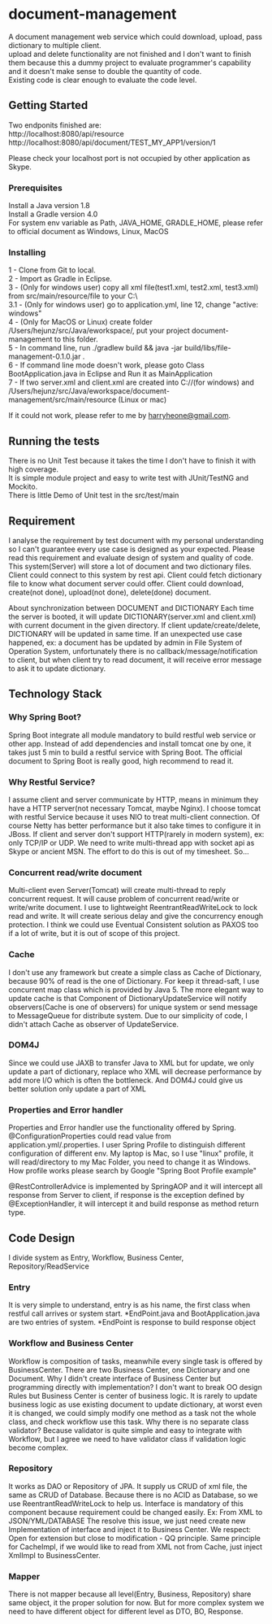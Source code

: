 # document-management

A document management web service which could download, upload, pass dictionary to multiple client.  
upload and delete functionality are not finished and I don't want to finish them because this a dummy project to evaluate
programmer's capability and it doesn't make sense to double the quantity of code.  
Existing code is clear enough to evaluate the code level.  

## Getting Started
Two endponits finished are:  
http://localhost:8080/api/resource  
http://localhost:8080/api/document/TEST_MY_APP1/version/1  

Please check your localhost port is not occupied by other application as Skype.  

### Prerequisites

Install a Java version 1.8  
Install a Gradle version 4.0  
For system env variable as Path, JAVA_HOME, GRADLE_HOME, please refer to official document as Windows, Linux, MacOS  


### Installing

1 - Clone from Git to local.  
2 - Import as Gradle in Eclipse.  
3 - (Only for windows user) copy all xml file(test1.xml, test2.xml, test3.xml) from src/main/resource/file to your C:\\  
	3.1 - (Only for windows user) go to application.yml, line 12, change "active: windows"  
4 - (Only for MacOS or Linux) create folder /Users/hejunz/src/Java/eworkspace/, put your project document-management to this folder.  
5 - In command line, run ./gradlew build && java -jar build/libs/file-management-0.1.0.jar .  
6 - If command line mode doesn't work, please goto Class BootApplication.java in Eclipse and Run it as MainApplication  
7 - If two server.xml and client.xml are created into C://(for windows)
	and /Users/hejunz/src/Java/eworkspace/document-management/src/main/resource (Linux or mac)  

If it could not work, please refer to me by harryheone@gmail.com.  

## Running the tests

There is no Unit Test because it takes the time I don't have to finish it with high coverage.  
It is simple module project and easy to write test with JUnit/TestNG and Mockito.  
There is little Demo of Unit test in the src/test/main


## Requirement

I analyse the requirement by test document with my personal understanding
so I can't guarantee every use case is designed as your expected.
Please read this requirement and evaluate design of system and quality of code.
This system(Server) will store a lot of document and two dictionary files.
Client could connect to this system by rest api.
Client could fetch dictionary file to know what document server could offer.
Client could download, create(not done), upload(not done), delete(done) document.

About synchronization between DOCUMENT and DICTIONARY
Each time the server is booted, it will update DICTIONARY(server.xml and client.xml) with current
document in the given directory.
If client update/create/delete, DICTIONARY will be updated in same time.
If an unexpected use case happened, ex: a document has be updated by admin in File System of Operation System, 
unfortunately there is no callback/message/notification to client, but when client try to read document, it will
receive error message to ask it to update dictionary.

## Technology Stack

### Why Spring Boot?
Spring Boot integrate all module mandatory to build restful web service or other app.
Instead of add dependencies and install tomcat one by one, it takes just 5 min to build a restful service with Spring Boot.
The official document to Spring Boot is really good, high recommend to read it.

### Why Restful Service?
I assume client and server communicate by HTTP, means in minimum they have a HTTP server(not necessary Tomcat, maybe Nginx).
I choose tomcat with restful Service because it uses NIO to treat multi-client connection.
Of course Netty has better performance but it also take times to configure it in JBoss.
If client and server don't support HTTP(rarely in modern system), ex: only TCP/IP or UDP. 
We need to write multi-thread app with socket api as Skype or ancient MSN. The effort to do this is out of my timesheet. So...

### Concurrent read/write document
Multi-client even Server(Tomcat) will create multi-thread to reply concurrent request.
It will cause problem of concurrent read/write or write/write document.
I use to lightweight ReentrantReadWriteLock to lock read and write. 
It will create serious delay and give the concurrency enough protection.
I think we could use Eventual Consistent solution as PAXOS too if a lot of write, but it is out of scope of this project.

### Cache
I don't use any framework but create a simple class as Cache of Dictionary, because 90% of read is the one of Dictionary.
For keep it thread-saft, I use concurrent map class which is provided by Java 5.
The more elegant way to update cache is that Component of DictionaryUpdateService will notify observers(Cache is 
one of observers) for unique system or send message to MessageQueue for distribute system.
Due to our simplicity of code, I didn't attach Cache as observer of UpdateService.

### DOM4J
Since we could use JAXB to transfer Java to XML but for update, we only update a part of dictionary, 
replace who XML will decrease performance by add more I/O which is often the bottleneck.
And DOM4J could give us better solution only update a part of XML

### Properties and Error handler
Properties and Error handler use the functionality offered by Spring.
@ConfigurationProperties could read value from application.yml/.properties.
I user Spring Profile to distinguish different configuration of different env. My laptop is Mac, 
so I use "linux" profile, it will read/directory to my Mac Folder, you need to change it as Windows.
How profile works please search by Google "Spring Boot Profile example"

@RestControllerAdvice is implemented by SpringAOP and it will intercept all response from Server to client,
if response is the exception defined by @ExceptionHandler, it will intercept it and build response as method return type.


## Code Design
I divide system as Entry, Workflow, Business Center, Repository/ReadService

### Entry
It is very simple to understand, entry is as his name, the first class when restful call arrives or system start.
*EndPoint.java and BootApplication.java are two entries of system.
*EndPoint is response to build response object

### Workflow and Business Center
Workflow is composition of tasks, meanwhile every single task is offered by BusinessCenter.
There are two Business Center, one Dictionary and one Document.
Why I didn't create interface of Business Center but programming directly with implementation?
I don't want to break OO design Rules but Business Center is center of business logic.
It is rarely to update business logic as use existing document to update dictionary, at worst even it is changed,
we could simply modify one method as a task not the whole class, and check workflow use this task.
Why there is no separate class validator?
Because validator is quite simple and easy to integrate with Workflow, but I agree we need to have validator class
if validation logic become complex.


### Repository
It works as DAO or Repository of JPA. It supply us CRUD of xml file, the same as CRUD of Database.
Because there is no ACID as Database, so we use ReentrantReadWriteLock to help us.
Interface is mandatory of this component because requirement could be changed easily. Ex: From XML to JSON/YML/DATABASE
The resolve this issue, we just need create new Implementation of interface and inject it to Business Center.
We respect: Open for extension but close to modification - QQ principle.
Same principle for CacheImpl, if we would like to read from XML not from Cache, just inject XmlImpl to BusinessCenter.

### Mapper
There is not mapper because all level(Entry, Business, Repository) share same object, it the proper solution for now.
But for more complex system we need to have different object for different level as DTO, BO, Response.










